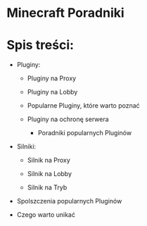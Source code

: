 # Minecraft Poradniki
# Spis treści:

 - Pluginy:

   - Pluginy na Proxy

   - Pluginy na Lobby

   - Popularne Pluginy, które warto poznać 

   - Pluginy na ochronę serwera

       - Poradniki popularnych Pluginów 

- Silniki:

   - Silnik na Proxy

   - Silnik na Lobby

   - Silnik na Tryb

- Spolszczenia popularnych Pluginów

- Czego warto unikać
